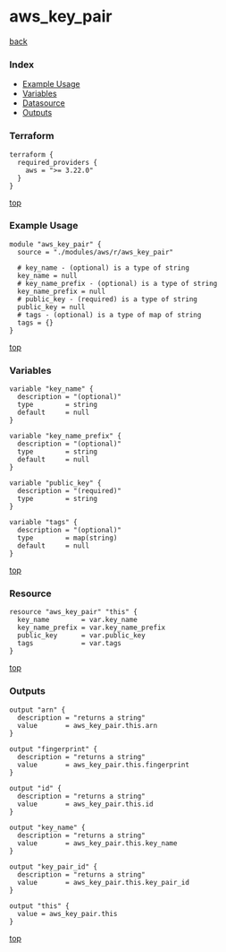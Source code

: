 # aws_key_pair

[back](../aws.md)

### Index

- [Example Usage](#example-usage)
- [Variables](#variables)
- [Datasource](#datasource)
- [Outputs](#outputs)

### Terraform

```hcl
terraform {
  required_providers {
    aws = ">= 3.22.0"
  }
}
```

[top](#index)

### Example Usage

```hcl
module "aws_key_pair" {
  source = "./modules/aws/r/aws_key_pair"

  # key_name - (optional) is a type of string
  key_name = null
  # key_name_prefix - (optional) is a type of string
  key_name_prefix = null
  # public_key - (required) is a type of string
  public_key = null
  # tags - (optional) is a type of map of string
  tags = {}
}
```

[top](#index)

### Variables

```hcl
variable "key_name" {
  description = "(optional)"
  type        = string
  default     = null
}

variable "key_name_prefix" {
  description = "(optional)"
  type        = string
  default     = null
}

variable "public_key" {
  description = "(required)"
  type        = string
}

variable "tags" {
  description = "(optional)"
  type        = map(string)
  default     = null
}
```

[top](#index)

### Resource

```hcl
resource "aws_key_pair" "this" {
  key_name        = var.key_name
  key_name_prefix = var.key_name_prefix
  public_key      = var.public_key
  tags            = var.tags
}
```

[top](#index)

### Outputs

```hcl
output "arn" {
  description = "returns a string"
  value       = aws_key_pair.this.arn
}

output "fingerprint" {
  description = "returns a string"
  value       = aws_key_pair.this.fingerprint
}

output "id" {
  description = "returns a string"
  value       = aws_key_pair.this.id
}

output "key_name" {
  description = "returns a string"
  value       = aws_key_pair.this.key_name
}

output "key_pair_id" {
  description = "returns a string"
  value       = aws_key_pair.this.key_pair_id
}

output "this" {
  value = aws_key_pair.this
}
```

[top](#index)